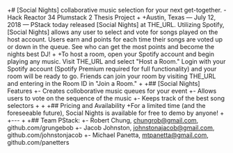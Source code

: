 +# [Social Nights] collaborative music selection for your next get-together.
-Hack Reactor 34 Plumstack 2 Thesis Project
+
+Austin, Texas — July 12, 2018 —  PStack today released [Social Nights] at THE_URL. Utilizing Spotify, [Social Nights] allows any user to select and vote for songs played on the host account. Users earn and points for each time their songs are voted up or down in the queue. See who can get the most points and become the nights best DJ! 
+
+To host a room, open your Spotify account and begin playing any music. Visit THE_URL and select "Host a Room." Login with your Spotify account (Spotify Premium required for full functionality) and your room will be ready to go. Friends can join your room by visiting THE_URL and entering in the Room ID in "Join a Room."
+
+## [Social Nights] Features
+- Creates colloborative music queues for your event
+- Allows users to vote on the sequence of the music
+- Keeps track of the best song selectors
+
+
+## Pricing and Availability
+For a limited time (and the foreseeable future), Social Nights is available for free to demo by anyone!
+
+---
+
+## Team PStack:
+- Robert Chung, chungrob@gmail.com, github.com/grungebob
+- Jacob Johnston, johnstonajacob@gmail.com, github.com/johnstonjacob
+- Michael Panetta, mtpanetta@gmail.com, github.com/panetters
